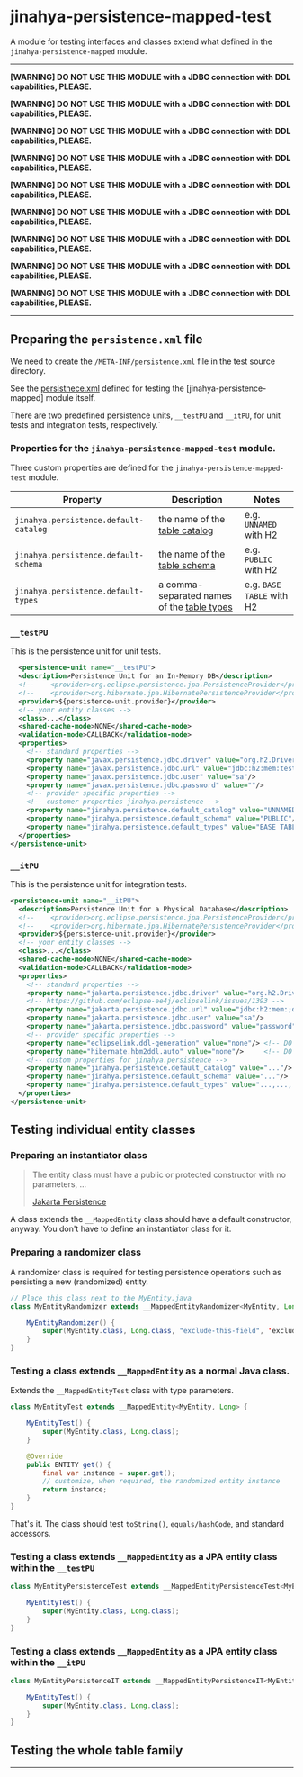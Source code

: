 # jinahya-persistence-mapped-test

A module for testing interfaces and classes extend what defined in the `jinahya-persistence-mapped` module.

---

**[WARNING] DO NOT USE THIS MODULE with a JDBC connection with DDL capabilities, PLEASE.**

**[WARNING] DO NOT USE THIS MODULE with a JDBC connection with DDL capabilities, PLEASE.**

**[WARNING] DO NOT USE THIS MODULE with a JDBC connection with DDL capabilities, PLEASE.**

**[WARNING] DO NOT USE THIS MODULE with a JDBC connection with DDL capabilities, PLEASE.**

**[WARNING] DO NOT USE THIS MODULE with a JDBC connection with DDL capabilities, PLEASE.**

**[WARNING] DO NOT USE THIS MODULE with a JDBC connection with DDL capabilities, PLEASE.**

**[WARNING] DO NOT USE THIS MODULE with a JDBC connection with DDL capabilities, PLEASE.**

**[WARNING] DO NOT USE THIS MODULE with a JDBC connection with DDL capabilities, PLEASE.**

**[WARNING] DO NOT USE THIS MODULE with a JDBC connection with DDL capabilities, PLEASE.**

---

## Preparing the `persistence.xml` file

We need to create the `/META-INF/persistence.xml` file in the test source directory.

See
the [persistnece.xml](https://github.com/jinahya/jinahya-persistence/blob/develop/jinahya-persistence-mapped-test/src/test/resources/META-INF/persistence.xml)
defined for testing the [jinahya-persistence-mapped] module itself.

There are two predefined persistence units, `__testPU` and `__itPU`, for unit tests and integration tests,
respectively.`

### Properties for the `jinahya-persistence-mapped-test` module.

Three custom properties are defined for the `jinahya-persistence-mapped-test` module.

| Property                              | Description                                                                                                                                                                                                                                             | Notes                     |
|---------------------------------------|---------------------------------------------------------------------------------------------------------------------------------------------------------------------------------------------------------------------------------------------------------|---------------------------|
| `jinahya.persistence.default-catalog` | the name of the [table catalog](https://docs.oracle.com/en/java/javase/21/docs/api/java.sql/java/sql/DatabaseMetaData.html?source=%3Aex%3Apw%3A%3A%3A%3A%3ATNS_PWA_B%2C%3Aex%3Apw%3A%3A%3A%3A%3ATNS_PWA_B#getCatalogs())                                | e.g. `UNNAMED` with H2    |
| `jinahya.persistence.default-schema`  | the name of the [table schema](https://docs.oracle.com/en/java/javase/21/docs/api/java.sql/java/sql/DatabaseMetaData.html?source=%3Aex%3Apw%3A%3A%3A%3A%3ATNS_PWA_B%2C%3Aex%3Apw%3A%3A%3A%3A%3ATNS_PWA_B#getSchemas(java.lang.String,java.lang.String)) | e.g. `PUBLIC` with H2     |
| `jinahya.persistence.default-types`   | a comma-separated names of the [table types](https://docs.oracle.com/en/java/javase/21/docs/api/java.sql/java/sql/DatabaseMetaData.html?source=%3Aex%3Apw%3A%3A%3A%3A%3ATNS_PWA_B%2C%3Aex%3Apw%3A%3A%3A%3A%3ATNS_PWA_B#getTableTypes())                 | e.g. `BASE TABLE` with H2 |

### `__testPU`

This is the persistence unit for unit tests.

```xml
  <persistence-unit name="__testPU">
  <description>Persistence Unit for an In-Memory DB</description>
  <!--    <provider>org.eclipse.persistence.jpa.PersistenceProvider</provider>-->
  <!--    <provider>org.hibernate.jpa.HibernatePersistenceProvider</provider>-->
  <provider>${persistence-unit.provider}</provider>
  <!-- your entity classes -->
  <class>...</class>
  <shared-cache-mode>NONE</shared-cache-mode>
  <validation-mode>CALLBACK</validation-mode>
  <properties>
    <!-- standard properties -->
    <property name="javax.persistence.jdbc.driver" value="org.h2.Driver"/>
    <property name="javax.persistence.jdbc.url" value="jdbc:h2:mem:test;DB_CLOSE_DELAY=-1"/>
    <property name="javax.persistence.jdbc.user" value="sa"/>
    <property name="javax.persistence.jdbc.password" value=""/>
    <!-- provider specific properties -->
    <!-- customer properties jinahya.persistence -->
    <property name="jinahya.persistence.default_catalog" value="UNNAMED"/>  <!-- H2 -->
    <property name="jinahya.persistence.default_schema" value="PUBLIC"/>    <!-- H2 -->
    <property name="jinahya.persistence.default_types" value="BASE TABLE"/> <!-- H2 -->
  </properties>
</persistence-unit>
```

### `__itPU`

This is the persistence unit for integration tests.

```xml
<persistence-unit name="__itPU">
  <description>Persistence Unit for a Physical Database</description>
  <!--    <provider>org.eclipse.persistence.jpa.PersistenceProvider</provider>-->
  <!--    <provider>org.hibernate.jpa.HibernatePersistenceProvider</provider>-->
  <provider>${persistence-unit.provider}</provider>
  <!-- your entity classes -->
  <class>...</class>
  <shared-cache-mode>NONE</shared-cache-mode>
  <validation-mode>CALLBACK</validation-mode>
  <properties>
    <!-- standard properties -->
    <property name="jakarta.persistence.jdbc.driver" value="org.h2.Driver"/>
    <!-- https://github.com/eclipse-ee4j/eclipselink/issues/1393 -->
    <property name="jakarta.persistence.jdbc.url" value="jdbc:h2:mem:;database_to_upper=false;MODE=LEGACY"/>
    <property name="jakarta.persistence.jdbc.user" value="sa"/>
    <property name="jakarta.persistence.jdbc.password" value="password"/>
    <!-- provider specific properties -->
    <property name="eclipselink.ddl-generation" value="none"/> <!-- DO NOT USE ANY OTHER VALUE!!! -->
    <property name="hibernate.hbm2ddl.auto" value="none"/>     <!-- DO NOT USE ANY OTHER VALUE!!! -->
    <!-- custom properties for jinahya.persistence -->
    <property name="jinahya.persistence.default_catalog" value="..."/>
    <property name="jinahya.persistence.default_schema" value="..."/>
    <property name="jinahya.persistence.default_types" value="...,...,..."/>
  </properties>
</persistence-unit>
```

## Testing individual entity classes

### Preparing an instantiator class

> The entity class must have a public or protected constructor with no parameters, ...
>
> [Jakarta Persistence]

A class extends the `__MappedEntity` class should have a default constructor, anyway. You don't have to define an
instantiator class for it.

### Preparing a randomizer class

A randomizer class is required for testing persistence operations such as persisting a new (randomized) entity.

```java
// Place this class next to the MyEntity.java
class MyEntityRandomizer extends __MappedEntityRandomizer<MyEntity, Long> {

    MyEntityRandomizer() {
        super(MyEntity.class, Long.class, "exclude-this-field", 'exclude-that-field');
    }
}
```

### Testing a class extends `__MappedEntity` as a normal Java class.

Extends the `__MappedEntityTest` class with type parameters.

```java
class MyEntityTest extends __MappedEntity<MyEntity, Long> {

    MyEntityTest() {
        super(MyEntity.class, Long.class);
    }

    @Override
    public ENTITY get() {
        final var instance = super.get();
        // customize, when required, the randomized entity instance
        return instance;
    }
}
```

That's it. The class should test `toString()`, `equals/hashCode`, and standard accessors.

### Testing a class extends `__MappedEntity` as a JPA entity class within the `__testPU`

```java
class MyEntityPersistenceTest extends __MappedEntityPersistenceTest<MyEntity, Long> {

    MyEntityTest() {
        super(MyEntity.class, Long.class);
    }
}
```

### Testing a class extends `__MappedEntity` as a JPA entity class within the `__itPU`

```java
class MyEntityPersistenceIT extends __MappedEntityPersistenceIT<MyEntity, Long> {

    MyEntityTest() {
        super(MyEntity.class, Long.class);
    }
}
```

## Testing the whole table family

---

[Jakarta Persistence]: https://jakarta.ee/specifications/persistence/3.2/jakarta-persistence-spec-3.2

